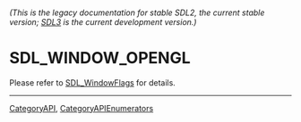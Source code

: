 ###### (This is the legacy documentation for stable SDL2, the current stable version; [SDL3](https://wiki.libsdl.org/SDL3/) is the current development version.)
# SDL_WINDOW_OPENGL

Please refer to [SDL_WindowFlags](SDL_WindowFlags) for details.

----
[CategoryAPI](CategoryAPI), [CategoryAPIEnumerators](CategoryAPIEnumerators)

